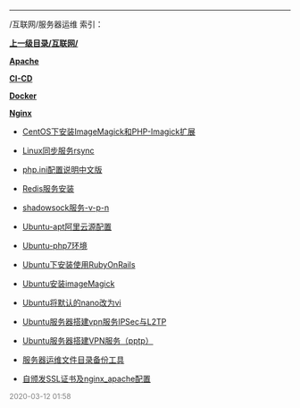 
----

/互联网/服务器运维 索引：


**[上一级目录/互联网/](/互联网/)**

**[Apache](/互联网/服务器运维/Apache/)**

**[CI-CD](/互联网/服务器运维/CI-CD/)**

**[Docker](/互联网/服务器运维/Docker/)**

**[Nginx](/互联网/服务器运维/Nginx/)**

- [CentOS下安装ImageMagick和PHP-Imagick扩展](/互联网/服务器运维/CentOS下安装ImageMagick和PHP-Imagick扩展)

- [Linux同步服务rsync](/互联网/服务器运维/Linux同步服务rsync)

- [php.ini配置说明中文版](/互联网/服务器运维/php.ini配置说明中文版)

- [Redis服务安装](/互联网/服务器运维/Redis服务安装)

- [shadowsock服务-v-p-n](/互联网/服务器运维/shadowsock服务-v-p-n)

- [Ubuntu-apt阿里云源配置](/互联网/服务器运维/Ubuntu-apt阿里云源配置)

- [Ubuntu-php7环境](/互联网/服务器运维/Ubuntu-php7环境)

- [Ubuntu下安装使用RubyOnRails](/互联网/服务器运维/Ubuntu下安装使用RubyOnRails)

- [Ubuntu安装imageMagick](/互联网/服务器运维/Ubuntu安装imageMagick)

- [Ubuntu将默认的nano改为vi](/互联网/服务器运维/Ubuntu将默认的nano改为vi)

- [Ubuntu服务器搭建vpn服务IPSec与L2TP](/互联网/服务器运维/Ubuntu服务器搭建vpn服务IPSec与L2TP)

- [Ubuntu服务器搭建VPN服务（pptp）](/互联网/服务器运维/Ubuntu服务器搭建VPN服务（pptp）)

- [服务器运维文件目录备份工具](/互联网/服务器运维/服务器运维文件目录备份工具)

- [自颁发SSL证书及nginx_apache配置](/互联网/服务器运维/自颁发SSL证书及nginx_apache配置)


<font size=2 color='grey'> 2020-03-12 01:58 </font>